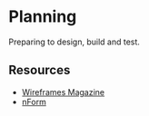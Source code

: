 # Planning

Preparing to design, build and test.


## Resources

- [Wireframes Magazine](http://wireframes.linowski.ca/)
- [nForm](http://nform.com)
